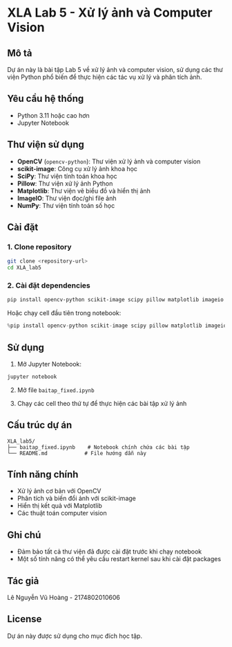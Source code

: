 # XLA Lab 5 - Xử lý ảnh và Computer Vision

## Mô tả
Dự án này là bài tập Lab 5 về xử lý ảnh và computer vision, sử dụng các thư viện Python phổ biến để thực hiện các tác vụ xử lý và phân tích ảnh.

## Yêu cầu hệ thống
- Python 3.11 hoặc cao hơn
- Jupyter Notebook

## Thư viện sử dụng
- **OpenCV** (`opencv-python`): Thư viện xử lý ảnh và computer vision
- **scikit-image**: Công cụ xử lý ảnh khoa học
- **SciPy**: Thư viện tính toán khoa học
- **Pillow**: Thư viện xử lý ảnh Python
- **Matplotlib**: Thư viện vẽ biểu đồ và hiển thị ảnh
- **ImageIO**: Thư viện đọc/ghi file ảnh
- **NumPy**: Thư viện tính toán số học

## Cài đặt

### 1. Clone repository
```bash
git clone <repository-url>
cd XLA_lab5
```

### 2. Cài đặt dependencies
```bash
pip install opencv-python scikit-image scipy pillow matplotlib imageio numpy
```

Hoặc chạy cell đầu tiên trong notebook:
```python
%pip install opencv-python scikit-image scipy pillow matplotlib imageio
```

## Sử dụng

1. Mở Jupyter Notebook:
```bash
jupyter notebook
```

2. Mở file `baitap_fixed.ipynb`

3. Chạy các cell theo thứ tự để thực hiện các bài tập xử lý ảnh

## Cấu trúc dự án
```
XLA_lab5/
├── baitap_fixed.ipynb    # Notebook chính chứa các bài tập
└── README.md            # File hướng dẫn này
```

## Tính năng chính
- Xử lý ảnh cơ bản với OpenCV
- Phân tích và biến đổi ảnh với scikit-image
- Hiển thị kết quả với Matplotlib
- Các thuật toán computer vision

## Ghi chú
- Đảm bảo tất cả thư viện đã được cài đặt trước khi chạy notebook
- Một số tính năng có thể yêu cầu restart kernel sau khi cài đặt packages

## Tác giả
Lê Nguyễn Vũ Hoàng - 2174802010606

## License
Dự án này được sử dụng cho mục đích học tập.
